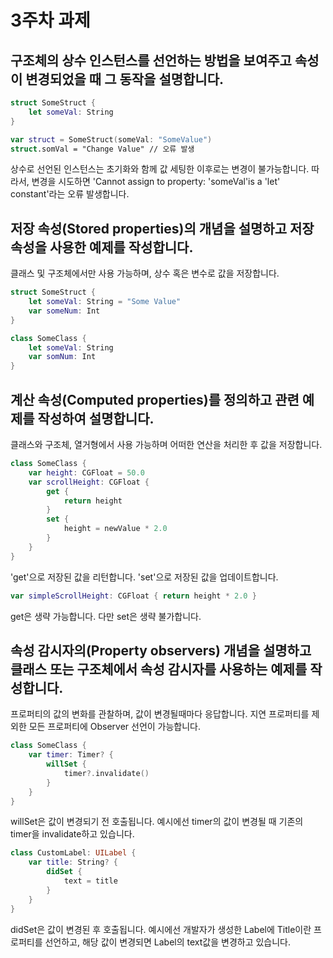 # 3주차 과제

## 구조체의 상수 인스턴스를 선언하는 방법을 보여주고 속성이 변경되었을 때 그 동작을 설명합니다.
```swift
struct SomeStruct {
    let someVal: String
}

var struct = SomeStruct(someVal: "SomeValue")
struct.somVal = "Change Value" // 오류 발생
```
상수로 선언된 인스턴스는 초기화와 함께 값 세팅한 이후로는 변경이 불가능합니다.
따라서, 변경을 시도하면 'Cannot assign to property: 'someVal'is a 'let' constant'라는 오류 발생합니다.

## 저장 속성(Stored properties)의 개념을 설명하고 저장 속성을 사용한 예제를 작성합니다.
클래스 및 구조체에서만 사용 가능하며, 상수 혹은 변수로 값을 저장합니다.
```swift
struct SomeStruct {
    let someVal: String = "Some Value"
    var someNum: Int
}

class SomeClass {
    let someVal: String
    var somNum: Int
}
```

## 계산 속성(Computed properties)를 정의하고 관련 예제를 작성하여 설명합니다.
클래스와 구조체, 열거형에서 사용 가능하며 어떠한 연산을 처리한 후 값을 저장합니다.
```swift
class SomeClass {
    var height: CGFloat = 50.0
    var scrollHeight: CGFloat {
        get {
            return height
        }
        set {
            height = newValue * 2.0
        }
    }
}
```
'get'으로 저장된 값을 리턴합니다.
'set'으로 저장된 값을 업데이트합니다.

```swift
var simpleScrollHeight: CGFloat { return height * 2.0 }
```
get은 생략 가능합니다. 다만 set은 생략 불가합니다.

## 속성 감시자의(Property observers) 개념을 설명하고 클래스 또는 구조체에서 속성 감시자를 사용하는 예제를 작성합니다.
프로퍼티의 값의 변화를 관찰하며, 값이 변경될때마다 응답합니다.
지연 프로퍼티를 제외한 모든 프로퍼티에 Observer 선언이 가능합니다.

```swift
class SomeClass {
    var timer: Timer? {
        willSet {
            timer?.invalidate()
        }
    }
}
```
willSet은 값이 변경되기 전 호출됩니다.
예시에선 timer의 값이 변경될 때 기존의 timer을 invalidate하고 있습니다.

```swift
class CustomLabel: UILabel {
    var title: String? {
        didSet {
            text = title
        }
    }
}
```
didSet은 값이 변경된 후 호출됩니다.
예시에선 개발자가 생성한 Label에 Title이란 프로퍼티를 선언하고, 해당 값이 변경되면 Label의 text값을 변경하고 있습니다.
